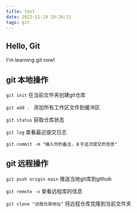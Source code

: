 ```yaml
---
title: test
date: 2022-11-19 19:26:11
tags: git
---
```


## Hello, Git

I'm learning git now!

## git 本地操作

`git init` 在当前文件夹创建git仓库

`git add . ` 添加所有工作区文件到缓冲区

`git status` 获取仓库状态

`git log` 查看最近提交日志

`git commit -m "输入你的备注，关于这次提交的信息"`

## git 远程操作

`git push origin main`  推送当地git库到github

`git remote -v`  查看远程库的信息

`git clone "远程仓库地址"`  将远程仓库克隆到当前文件夹
